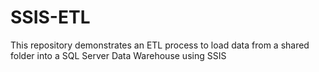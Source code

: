 # SSIS-ETL
This repository demonstrates an ETL process to load data from a shared folder into a SQL Server Data Warehouse using SSIS
